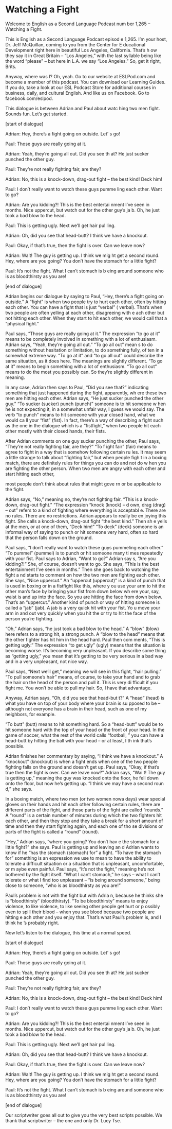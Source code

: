 # Watching a Fight

Welcome to English as a Second Language Podcast num ber 1,265 – Watching a Fight.

This is English as a Second Language Podcast episod e 1,265. I’m your host, Dr. Jeff McQuillan, coming to you from the Center for E ducational Development right here in beautiful Los Angeles, California. That’s h ow they say it in Great Britain – “Los Angeles,” with the last syllable being like the word “please” – but here in L.A. we say “Los Angeles.” So, get it right, Brits.

Anyway, where was I? Oh, yeah. Go to our website at  ESLPod.com and become a member of this podcast. You can download our Learning Guides. If you do, take a look at our ESL Podcast Store for additional  courses in business, daily, and cultural English. And like us on Facebook. Go to facebook.com/eslpod.

This dialogue is between Adrian and Paul about watc hing two men fight. Sounds fun. Let’s get started.

[start of dialogue]

Adrian: Hey, there’s a fight going on outside. Let’ s go!

Paul: Those guys are really going at it.

Adrian: Yeah, they’re going all out. Did you see th at? He just sucker punched the other guy.

Paul: They’re not really fighting fair, are they?

Adrian: No, this is a knock-down, drag-out fight – the best kind! Deck him!

Paul: I don’t really want to watch these guys pumme ling each other. Want to go?

Adrian: Are you kidding?! This is the best entertai nment I’ve seen in months. Nice uppercut, but watch out for the other guy’s ja b. Oh, he just took a bad blow to the head.

Paul: This is getting ugly. Next we’ll get hair pul ling.

Adrian: Oh, did you see that head-butt? I think we have a knockout.

Paul: Okay, if that’s true, then the fight is over.  Can we leave now?

Adrian: Wait! The guy is getting up. I think we mig ht get a second round. Hey, where are you going? You don’t have the stomach for  a little fight?

Paul: It’s not the fight. What I can’t stomach is b eing around someone who is as bloodthirsty as you are!

[end of dialogue]

Adrian begins our dialogue by saying to Paul, “Hey,  there’s a fight going on outside.” A “fight” is when two people try to hurt each other, often by hitting each other. You can have a fight that is just “verbal” ( verbal). That’s when two people are often yelling at each other, disagreeing with e ach other but not hitting each other. When they start to hit each other, we would call that a “physical fight.”

Paul says, “Those guys are really going at it.” The  expression “to go at it” means to be completely involved in something with a lot of enthusiasm. Adrian says, “Yeah, they’re going all out.” “To go all out” mean s to do something without hesitation or limitation, to do something fully, of ten in a somewhat extreme way. “To go at it” and “to go all out” could describe the same situation, as it does here. The meanings are slightly different. “To go at it” means to begin something with a lot of enthusiasm. “To go all out” means to do the most you possibly can. So they’re slightly different in meaning.

In any case, Adrian then says to Paul, “Did you see  that?” indicating something that just happened during the fight, apparently, wh ere these two men are hitting each other. Adrian says, “He just sucker punched the other guy.” “To sucker (sucker) punch (punch)” someone is to hit someone w hen he is not expecting it, in a somewhat unfair way, I guess we would say. The  verb “to punch” means to hit someone with your closed hand, what we would ca ll your “fist” (fist). In fact, there’s a way of describing a fight such as the one  in the dialogue which is a “fistfight,” when two people hit each other mostly with their closed hands, their fists.

After Adrian comments on one guy sucker punching the other, Paul says, “They’re not really fighting fair, are they?” “To f ight fair” (fair) means to agree to fight in a way that is somehow following certain ru les. It may seem a little strange to talk about “fighting fair,” but when people figh t in a boxing match, there are definitely rules for things you can do and not do w hen you are fighting the other person. When two men are angry with each other and start hitting each other,

most people don’t think about rules that might gove rn or be applicable to the fight.

Adrian says, “No,” meaning no, they’re not fighting  fair. “This is a knock-down, drag-out fight.” “The expression “knock (knock) – d own, drag (drag) – out” refers to a kind of fighting where everything is acceptabl e. There are no rules. There are no restrictions. Adrian appears to really be en joying this fight. She calls a knock-down, drag-out fight “the best kind.” Then sh e yells at the men, or at one of them, “Deck him!” “To deck” (deck) someone is an  informal way of saying to punch or hit someone very hard, often so hard that the person falls down on the ground.

Paul says, “I don’t really want to watch these guys  pummeling each other.” “To pummel” (pummel) is to punch or hit someone many ti mes repeatedly with your fist. Paul says to Adrian, “Want to go?” Adrian say s, “Are you kidding?!” She, of course, doesn’t want to go. She says, “This is the best entertainment I’ve seen in months.” Then she goes back to watching the fight a nd starts to comment on how the two men are fighting each other. She says, “Nice uppercut.” An “uppercut (uppercut)”  is a kind of punch that is used in boxing or in a fistfight like this, where y ou use your arm to hit the other man’s face by bringing your fist from down below wh ere your, say, waist is and up into the face. So you are hitting the face from down below. That’s an “uppercut.” Another kind of punch or way of hitting  someone is called a “jab” (jab). A jab is a very quick hit with your fist. Yo u move your arm in and out very quickly when you hit the or try to hit the face of the person you’re fighting.

“Oh,” Adrian says, “he just took a bad blow to the head.” A “blow” (blow) here refers to a strong hit, a strong punch. A “blow to the head” means that the other fighter has hit him in the head hard. Paul then com ments, “This is getting ugly.” The expression “to get ugly” (ugly) means that the situation is becoming worse. It’s becoming very unpleasant. If you describe some thing as “getting ugly,” you mean that it’s getting to be very serious in a bad way and in a very unpleasant, not nice way.

Paul says, “Next we’ll get,” meaning we will see in  this fight, “hair pulling.” “To pull someone’s hair” means, of course, to take your  hand and to grab the hair on the head of the person and pull it. This is very di fficult if you fight me. You won’t be able to pull my hair. So, I have that advantage.

Anyway, Adrian says, “Oh, did you see that head-but t?” A “head” (head) is what you have on top of your body where your brain is su pposed to be – although not everyone has a brain in their head, such as one of my neighbors, for example.

“To butt” (butt) means to hit something hard. So a “head-butt” would be to hit someone hard with the top of your head or the front  of your head. In the game of soccer, what the rest of the world calls “football, ” you can have a head-butt by hitting the ball with your head – or at least, I th ink that’s possible.

Adrian finishes her commentary by saying, “I think we have a knockout.” A “knockout” (knockout) is when a fight ends when one  of the two people fighting falls on the ground and doesn’t get up. Paul says, “Okay, if that’s true then the fight is over. Can we leave now?” Adrian says, “Wai t! The guy is getting up,” meaning the guy was knocked onto the floor, he fell  down onto the floor, but now he’s getting up. “I think we may have a second roun d,” she says.

In a boxing match, where two men (or two women nowa days) wear special gloves on their hands and hit each other following certain rules, there are different parts of the fight, and those parts of the fight are called “rounds.” A “round” is a certain number of minutes during which  the two fighters hit each other, and then they stop and they take a break for  a short amount of time and then they start fighting again, and each one of tho se divisions or parts of the fight is called a “round” (round).

“Hey,” Adrian says, “where you going? You don’t hav e the stomach for a little fight?” she says. Paul is getting up and leaving an d Adrian wants to know if he “has the stomach (stomach) for” a fight. “To have the stomach for” something is an expression we use to mean to have the ability to  tolerate a difficult situation or a situation that is unpleasant, uncomfortable, or m aybe even painful. Paul says, “It’s not the fight,” meaning he’s not bothered by the fight itself. “What I can’t stomach,” he says – what I can’t tolerate or what I  find too unpleasant – “is being around someone,” being close to someone, “who is as  bloodthirsty as you are!”

Paul’s problem is not with the fight but with Adria n, because he thinks she is “bloodthirsty” (bloodthirsty). “To be bloodthirsty”  means to enjoy violence, to like violence, to like seeing other people get hurt or p ossibly even to spill their blood – when you see blood because two people are hitting e ach other and you enjoy that. That’s what Paul’s problem is, and I think he ’s probably right.

Now let’s listen to the dialogue, this time at a normal speed.

[start of dialogue]

Adrian: Hey, there’s a fight going on outside. Let’ s go!

Paul: Those guys are really going at it.

 Adrian: Yeah, they’re going all out. Did you see th at? He just sucker punched the other guy.

Paul: They’re not really fighting fair, are they?

Adrian: No, this is a knock-down, drag-out fight – the best kind! Deck him!

Paul: I don’t really want to watch these guys pumme ling each other. Want to go?

Adrian: Are you kidding?! This is the best entertai nment I’ve seen in months. Nice uppercut, but watch out for the other guy’s ja b. Oh, he just took a bad blow to the head.

Paul: This is getting ugly. Next we’ll get hair pul ling.

Adrian: Oh, did you see that head-butt? I think we have a knockout.

Paul: Okay, if that’s true, then the fight is over.  Can we leave now?

Adrian: Wait! The guy is getting up. I think we mig ht get a second round. Hey, where are you going? You don’t have the stomach for  a little fight?

Paul: It’s not the fight. What I can’t stomach is b eing around someone who is as bloodthirsty as you are!

[end of dialogue]

Our scriptwriter goes all out to give you the very best scripts possible. We thank that scriptwriter – the one and only Dr. Lucy Tse.




